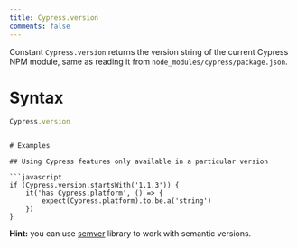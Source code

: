 ```yaml
---
title: Cypress.version
comments: false
---
```


Constant `Cypress.version` returns the version string of the current Cypress NPM module, same as reading it from `node_modules/cypress/package.json`.

# Syntax

```javascript
Cypress.version
```

```

# Examples

## Using Cypress features only available in a particular version

```javascript
if (Cypress.version.startsWith('1.1.3')) {
    it('has Cypress.platform', () => {
        expect(Cypress.platform).to.be.a('string')
    })
}
```

**Hint:** you can use [semver](https://github.com/npm/node-semver#readme) library to work with semantic versions.
